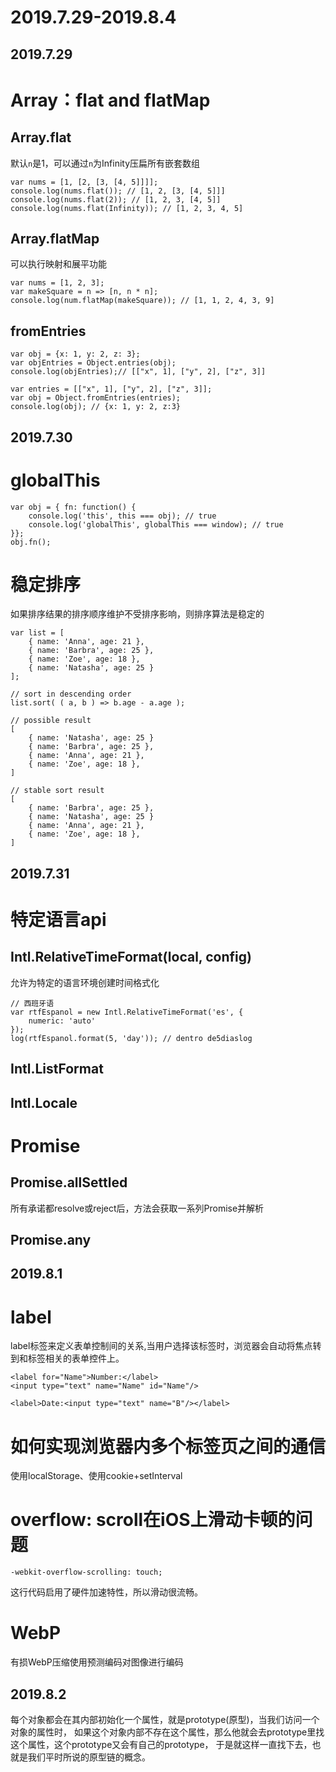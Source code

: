 # 2019.7.29-2019.8.4

## 2019.7.29

# Array：flat and flatMap

## Array.flat
默认`n`是1，可以通过`n`为Infinity压扁所有嵌套数组
```
var nums = [1, [2, [3, [4, 5]]]];
console.log(nums.flat()); // [1, 2, [3, [4, 5]]]
console.log(nums.flat(2)); // [1, 2, 3, [4, 5]]
console.log(nums.flat(Infinity)); // [1, 2, 3, 4, 5]
```
## Array.flatMap
可以执行映射和展平功能
```
var nums = [1, 2, 3];
var makeSquare = n => [n, n * n];
console.log(num.flatMap(makeSquare)); // [1, 1, 2, 4, 3, 9]
```

## fromEntries
```
var obj = {x: 1, y: 2, z: 3};
var objEntries = Object.entries(obj);
console.log(objEntries);// [["x", 1], ["y", 2], ["z", 3]]
```
```
var entries = [["x", 1], ["y", 2], ["z", 3]];
var obj = Object.fromEntries(entries);
console.log(obj); // {x: 1, y: 2, z:3}
```


## 2019.7.30

# globalThis
```
var obj = { fn: function() {
    console.log('this', this === obj); // true
    console.log('globalThis', globalThis === window); // true
}};
obj.fn();
```

# 稳定排序
如果排序结果的排序顺序维护不受排序影响，则排序算法是稳定的
```
var list = [
    { name: 'Anna', age: 21 },
    { name: 'Barbra', age: 25 },
    { name: 'Zoe', age: 18 },
    { name: 'Natasha', age: 25 }
];

// sort in descending order
list.sort( ( a, b ) => b.age - a.age );

// possible result
[
    { name: 'Natasha', age: 25 }
    { name: 'Barbra', age: 25 },
    { name: 'Anna', age: 21 },
    { name: 'Zoe', age: 18 },
]

// stable sort result
[
    { name: 'Barbra', age: 25 },
    { name: 'Natasha', age: 25 }
    { name: 'Anna', age: 21 },
    { name: 'Zoe', age: 18 },
]
```

## 2019.7.31

# 特定语言api
## Intl.RelativeTimeFormat(local, config)
允许为特定的语言环境创建时间格式化

```
// 西班牙语
var rtfEspanol = new Intl.RelativeTimeFormat('es', {
    numeric: 'auto'
});
log(rtfEspanol.format(5, 'day')); // dentro de5diaslog
```
## Intl.ListFormat
## Intl.Locale

# Promise
## Promise.allSettled
所有承诺都resolve或reject后，方法会获取一系列Promise并解析
## Promise.any

## 2019.8.1

# label
label标签来定义表单控制间的关系,当用户选择该标签时，浏览器会自动将焦点转到和标签相关的表单控件上。

```
<label for="Name">Number:</label>
<input type="text" name="Name" id="Name"/>

<label>Date:<input type="text" name="B"/></label>
```

# 如何实现浏览器内多个标签页之间的通信
使用localStorage、使用cookie+setInterval

# overflow: scroll在iOS上滑动卡顿的问题
```
-webkit-overflow-scrolling: touch;
```
这行代码启用了硬件加速特性，所以滑动很流畅。

# WebP
有损WebP压缩使用预测编码对图像进行编码

## 2019.8.2

每个对象都会在其内部初始化一个属性，就是prototype(原型)，当我们访问一个对象的属性时，
如果这个对象内部不存在这个属性，那么他就会去prototype里找这个属性，这个prototype又会有自己的prototype，
于是就这样一直找下去，也就是我们平时所说的原型链的概念。